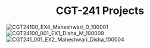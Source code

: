 # <center>CGT-241 Projects</center>
![CGT24100_EX4_Maheshwari_D_100001](https://github.com/disha101003/CGT-241/assets/111421981/b97b9171-3c9c-4a32-83eb-035df183e9c0)
![CGT24100_001_EX1_Disha_M_100009](https://github.com/disha101003/CGT-241/assets/111421981/5cf8892b-86df-49b1-acb5-1018346d072b)
![CGT241_001_EX2_Maheshwari_Disha_100004](https://github.com/disha101003/CGT-241/assets/111421981/8093b93c-3b56-4302-879b-14e7c67920ef)
